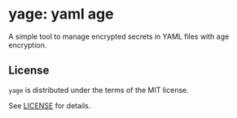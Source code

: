 # yage: yaml age

A simple tool to manage encrypted secrets in YAML files with age encryption.

## License

`yage` is distributed under the terms of the MIT license.

See [LICENSE](LICENSE) for details.
